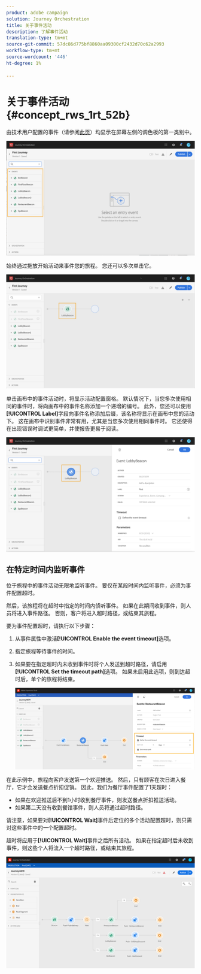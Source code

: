 ```yaml
---
product: adobe campaign
solution: Journey Orchestration
title: 关于事件活动
description: 了解事件活动
translation-type: tm+mt
source-git-commit: 57dc86d775bf8860aa09300cf2432d70c62a2993
workflow-type: tm+mt
source-wordcount: '446'
ht-degree: 1%

---
```



# 关于事件活动 {#concept_rws_1rt_52b}

由技术用户配置的事件（请参阅[此页](../event/about-events.md)）均显示在屏幕左侧的调色板的第一类别中。

![](../assets/journey43.png)

始终通过拖放开始活动来事件您的旅程。 您还可以多次单击它。

![](../assets/journey44.png)

单击画布中的事件活动时，将显示活动配置窗格。 默认情况下，当您多次使用相同的事件时，将向画布中的事件名称添加一个递增的编号。 此外，您还可以使用&#x200B;**[!UICONTROL Label]**&#x200B;字段向事件名称添加后缀，该名称将显示在画布中您的活动下。 这在画布中识别事件非常有用，尤其是当您多次使用相同事件时。 它还使得在出现错误时调试更简单，并使报告更易于阅读。

![](../assets/journey33.png)

## 在特定时间内监听事件

位于旅程中的事件活动无限地监听事件。 要仅在某段时间内监听事件，必须为事件配置超时。

然后，该旅程将在超时中指定的时间内侦听事件。 如果在此期间收到事件，则人员将进入事件路径。 否则，客户将进入超时路径，或结束其旅程。

要为事件配置超时，请执行以下步骤：

1. 从事件属性中激活&#x200B;**[!UICONTROL Enable the event timeout]**&#x200B;选项。

1. 指定旅程等待事件的时间。

1. 如果要在指定超时内未收到事件时将个人发送到超时路径，请启用&#x200B;**[!UICONTROL Set the timeout path]**&#x200B;选项。 如果未启用此选项，则到达超时后，单个的旅程将结束。

   ![](../assets/event-timeout.png)

在此示例中，旅程向客户发送第一个欢迎推送。 然后，只有顾客在次日进入餐厅，它才会发送餐点折扣促销。 因此，我们为餐厅事件配置了1天超时：

* 如果在欢迎推送后不到1小时收到餐厅事件，则发送餐点折扣推送活动。
* 如果第二天没有收到餐馆事件，则人员将通过超时路径。

请注意，如果要对&#x200B;**[!UICONTROL Wait]**&#x200B;事件后定位的多个活动配置超时，则只需对这些事件中的一个配置超时。

超时将应用于&#x200B;**[!UICONTROL Wait]**&#x200B;事件之后所有活动。 如果在指定超时后未收到事件，则这些个人将流入一个超时路径，或结束其旅程。

![](../assets/event-timeout-group.png)
